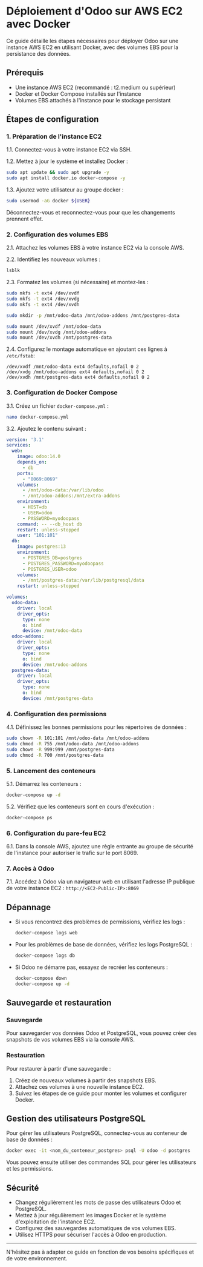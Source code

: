 # Déploiement d'Odoo sur AWS EC2 avec Docker

Ce guide détaille les étapes nécessaires pour déployer Odoo sur une instance AWS EC2 en utilisant Docker, avec des volumes EBS pour la persistance des données.

## Prérequis

- Une instance AWS EC2 (recommandé : t2.medium ou supérieur)
- Docker et Docker Compose installés sur l'instance
- Volumes EBS attachés à l'instance pour le stockage persistant

## Étapes de configuration

### 1. Préparation de l'instance EC2

1.1. Connectez-vous à votre instance EC2 via SSH.

1.2. Mettez à jour le système et installez Docker :
```bash
sudo apt update && sudo apt upgrade -y
sudo apt install docker.io docker-compose -y
```

1.3. Ajoutez votre utilisateur au groupe docker :
```bash
sudo usermod -aG docker ${USER}
```
Déconnectez-vous et reconnectez-vous pour que les changements prennent effet.

### 2. Configuration des volumes EBS

2.1. Attachez les volumes EBS à votre instance EC2 via la console AWS.

2.2. Identifiez les nouveaux volumes :
```bash
lsblk
```

2.3. Formatez les volumes (si nécessaire) et montez-les :
```bash
sudo mkfs -t ext4 /dev/xvdf
sudo mkfs -t ext4 /dev/xvdg
sudo mkfs -t ext4 /dev/xvdh
```

```bash
sudo mkdir -p /mnt/odoo-data /mnt/odoo-addons /mnt/postgres-data
```

```bash
sudo mount /dev/xvdf /mnt/odoo-data
sudo mount /dev/xvdg /mnt/odoo-addons
sudo mount /dev/xvdh /mnt/postgres-data
```

2.4. Configurez le montage automatique en ajoutant ces lignes à `/etc/fstab`:
```
/dev/xvdf /mnt/odoo-data ext4 defaults,nofail 0 2
/dev/xvdg /mnt/odoo-addons ext4 defaults,nofail 0 2
/dev/xvdh /mnt/postgres-data ext4 defaults,nofail 0 2
```

### 3. Configuration de Docker Compose

3.1. Créez un fichier `docker-compose.yml` :
```bash
nano docker-compose.yml
```

3.2. Ajoutez le contenu suivant :
```yaml
version: '3.1'
services:
  web:
    image: odoo:14.0
    depends_on:
      - db
    ports:
      - "8069:8069"
    volumes:
      - /mnt/odoo-data:/var/lib/odoo
      - /mnt/odoo-addons:/mnt/extra-addons
    environment:
      - HOST=db
      - USER=odoo
      - PASSWORD=myodoopass
    command: -- --db_host db
    restart: unless-stopped
    user: "101:101"
  db:
    image: postgres:13
    environment:
      - POSTGRES_DB=postgres
      - POSTGRES_PASSWORD=myodoopass
      - POSTGRES_USER=odoo
    volumes:
      - /mnt/postgres-data:/var/lib/postgresql/data
    restart: unless-stopped

volumes:
  odoo-data:
    driver: local
    driver_opts:
      type: none
      o: bind
      device: /mnt/odoo-data
  odoo-addons:
    driver: local
    driver_opts:
      type: none
      o: bind
      device: /mnt/odoo-addons
  postgres-data:
    driver: local
    driver_opts:
      type: none
      o: bind
      device: /mnt/postgres-data
```

### 4. Configuration des permissions

4.1. Définissez les bonnes permissions pour les répertoires de données :
```bash
sudo chown -R 101:101 /mnt/odoo-data /mnt/odoo-addons
sudo chmod -R 755 /mnt/odoo-data /mnt/odoo-addons
sudo chown -R 999:999 /mnt/postgres-data
sudo chmod -R 700 /mnt/postgres-data
```

### 5. Lancement des conteneurs

5.1. Démarrez les conteneurs :
```bash
docker-compose up -d
```

5.2. Vérifiez que les conteneurs sont en cours d'exécution :
```bash
docker-compose ps
```

### 6. Configuration du pare-feu EC2

6.1. Dans la console AWS, ajoutez une règle entrante au groupe de sécurité de l'instance pour autoriser le trafic sur le port 8069.

### 7. Accès à Odoo

7.1. Accédez à Odoo via un navigateur web en utilisant l'adresse IP publique de votre instance EC2 : `http://<EC2-Public-IP>:8069`

## Dépannage

- Si vous rencontrez des problèmes de permissions, vérifiez les logs :
  ```bash
  docker-compose logs web
  ```

- Pour les problèmes de base de données, vérifiez les logs PostgreSQL :
  ```bash
  docker-compose logs db
  ```

- Si Odoo ne démarre pas, essayez de recréer les conteneurs :
  ```bash
  docker-compose down
  docker-compose up -d
  ```

## Sauvegarde et restauration

### Sauvegarde

Pour sauvegarder vos données Odoo et PostgreSQL, vous pouvez créer des snapshots de vos volumes EBS via la console AWS.

### Restauration

Pour restaurer à partir d'une sauvegarde :
1. Créez de nouveaux volumes à partir des snapshots EBS.
2. Attachez ces volumes à une nouvelle instance EC2.
3. Suivez les étapes de ce guide pour monter les volumes et configurer Docker.

## Gestion des utilisateurs PostgreSQL

Pour gérer les utilisateurs PostgreSQL, connectez-vous au conteneur de base de données :

```bash
docker exec -it <nom_du_conteneur_postgres> psql -U odoo -d postgres
```

Vous pouvez ensuite utiliser des commandes SQL pour gérer les utilisateurs et les permissions.

## Sécurité

- Changez régulièrement les mots de passe des utilisateurs Odoo et PostgreSQL.
- Mettez à jour régulièrement les images Docker et le système d'exploitation de l'instance EC2.
- Configurez des sauvegardes automatiques de vos volumes EBS.
- Utilisez HTTPS pour sécuriser l'accès à Odoo en production.

---

N'hésitez pas à adapter ce guide en fonction de vos besoins spécifiques et de votre environnement.